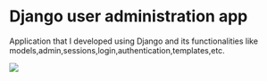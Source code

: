 <h1> Django user administration app </h1>
<p>
  Application that I developed using Django and its functionalities like models,admin,sessions,login,authentication,templates,etc.
  
</p>
<div>
  <img src ="C:\Users\DIEID\Desktop\registeremp.png">
</div>

